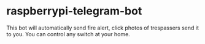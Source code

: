 # raspberrypi-telegram-bot
This bot will automatically send fire alert, click photos of trespassers send it to you. You can control any switch at your home.
